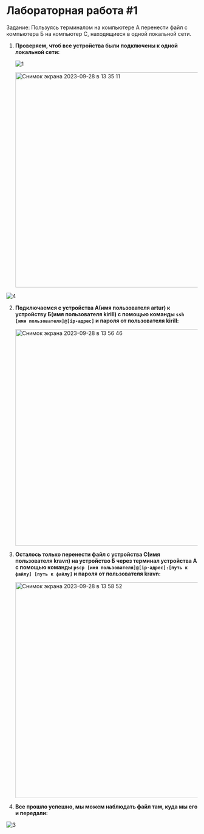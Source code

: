 # Лабораторная работа #1 
Задание: Пользуясь терминалом на компьютере А перенести файл с компьютера Б на компьютер С, находящиеся в одной локальной сети.

1) __Проверяем, чтоб все устройства были подключены к одной локальной сети:__
   
   ![1](https://github.com/ArturKalinin/cloud/assets/109699946/0e13e4a2-c7bf-44b9-8a7c-88e814a9a304)

   <img width="567" alt="Снимок экрана 2023-09-28 в 13 35 11" src="https://github.com/ArturKalinin/cloud/assets/109699946/5fc323c6-0228-4e84-85d4-18b4665b0688">
   
![4](https://github.com/ArturKalinin/cloud/assets/109699946/ab09c245-51dc-424d-aea8-39d80fcd0653)

2) __Подключаемся с устройства A(имя пользователя artur) к устройству Б(имя пользователя kirill) с помощью команды `ssh [имя пользователя]@[ip-адрес]` и пароля от пользователя kirill:__
   
   <img width="571" alt="Снимок экрана 2023-09-28 в 13 56 46" src="https://github.com/ArturKalinin/cloud/assets/109699946/184ebdaa-19f2-492e-beec-4b1ca70b1e95">

3) __Осталось только перенести файл с устройства C(имя пользователя kravn) на устройство Б через терминал устройства A с помощью команды `pscp [имя пользователя]@[ip-адрес]:[путь к файлу] [путь к файлу]` и пароля от пользователя kravn:__

   <img width="569" alt="Снимок экрана 2023-09-28 в 13 58 52" src="https://github.com/ArturKalinin/cloud/assets/109699946/9f25ac97-571a-4453-b264-3fafc28658b7">

4) __Все прошло успешно, мы можем наблюдать файл там, куда мы его и передали:__

![3](https://github.com/ArturKalinin/cloud/assets/109699946/d4b97dcc-1679-4ded-9865-1fbab3fced51)

   
